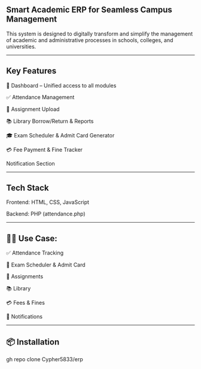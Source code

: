 Smart Academic ERP for Seamless Campus Management
----------------------------------------------------------------------------------------------------------------------------------------------------------------

This system is designed to digitally transform and simplify the management of academic and administrative processes in schools, colleges, and universities.



----------------------------------------------------------------------------------------------------------------------------------------------------------------

Key Features
----------------------------------------------------------------------------------------------------------------------------------------------------------------

📌 Dashboard – Unified access to all modules

✅ Attendance Management

📝 Assignment Upload

📚 Library Borrow/Return & Reports

🎓 Exam Scheduler & Admit Card Generator

💳 Fee Payment & Fine Tracker

Notification Section



--------------------------------------------------------------------------------------------------------------------------------------------------------------

 Tech Stack
 --------------------------------------------------------------------------------------------------------------------------------------------------------------
 
Frontend: HTML, CSS, JavaScript

Backend: PHP (attendance.php)



-------------------------------------------------------------------------------------------------------------------------------------------------------------

🧑‍🎓 Use Case: 
-------------------------------------------------------------------------------------------------------------------------------------------------------------

✅ Attendance Tracking

📅 Exam Scheduler & Admit Card

📝 Assignments

📚 Library

💳 Fees & Fines

🔔 Notifications



------------------------------------------------------------------------------------------------------------------------------------------------------------

📦 Installation
------------------------------------------------------------------------------------------------------------------------------------------------------------

gh repo clone Cypher5833/erp
